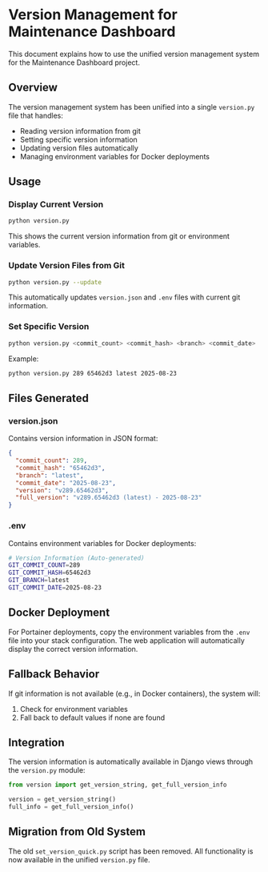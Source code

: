 # Version Management for Maintenance Dashboard

This document explains how to use the unified version management system for the Maintenance Dashboard project.

## Overview

The version management system has been unified into a single `version.py` file that handles:
- Reading version information from git
- Setting specific version information
- Updating version files automatically
- Managing environment variables for Docker deployments

## Usage

### Display Current Version
```bash
python version.py
```
This shows the current version information from git or environment variables.

### Update Version Files from Git
```bash
python version.py --update
```
This automatically updates `version.json` and `.env` files with current git information.

### Set Specific Version
```bash
python version.py <commit_count> <commit_hash> <branch> <commit_date>
```
Example:
```bash
python version.py 289 65462d3 latest 2025-08-23
```

## Files Generated

### version.json
Contains version information in JSON format:
```json
{
  "commit_count": 289,
  "commit_hash": "65462d3",
  "branch": "latest",
  "commit_date": "2025-08-23",
  "version": "v289.65462d3",
  "full_version": "v289.65462d3 (latest) - 2025-08-23"
}
```

### .env
Contains environment variables for Docker deployments:
```bash
# Version Information (Auto-generated)
GIT_COMMIT_COUNT=289
GIT_COMMIT_HASH=65462d3
GIT_BRANCH=latest
GIT_COMMIT_DATE=2025-08-23
```

## Docker Deployment

For Portainer deployments, copy the environment variables from the `.env` file into your stack configuration. The web application will automatically display the correct version information.

## Fallback Behavior

If git information is not available (e.g., in Docker containers), the system will:
1. Check for environment variables
2. Fall back to default values if none are found

## Integration

The version information is automatically available in Django views through the `version.py` module:
```python
from version import get_version_string, get_full_version_info

version = get_version_string()
full_info = get_full_version_info()
```

## Migration from Old System

The old `set_version_quick.py` script has been removed. All functionality is now available in the unified `version.py` file.
